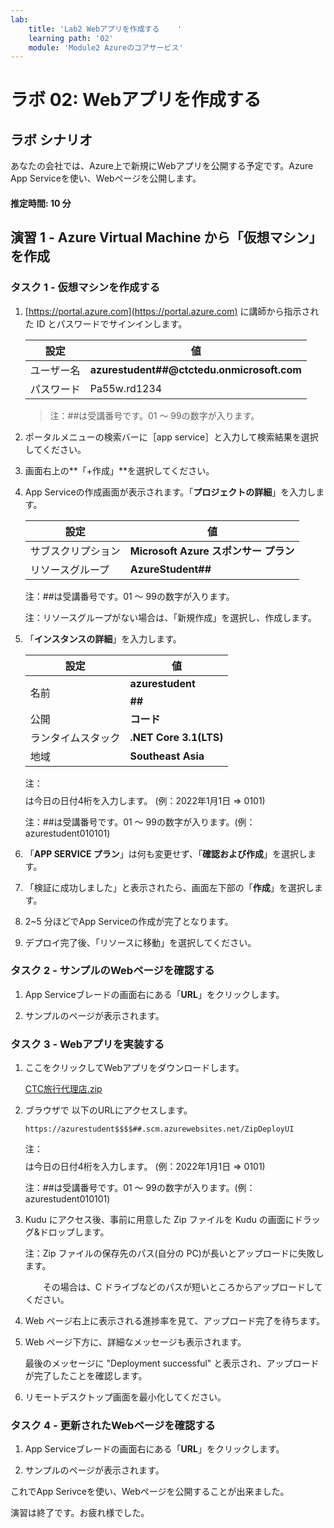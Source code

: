 ```yaml
---
lab:
    title: 'Lab2 Webアプリを作成する	'
    learning path: '02'
    module: 'Module2 Azureのコアサービス'
---
```


# ラボ 02: Webアプリを作成する

## ラボ シナリオ

あなたの会社では、Azure上で新規にWebアプリを公開する予定です。Azure App Serviceを使い、Webページを公開します。



#### 推定時間: 10 分

## 演習 1 - Azure Virtual Machine から「仮想マシン」を作成

### タスク 1 - 仮想マシンを作成する

1. [https://portal.azure.com](https://portal.azure.com) に講師から指示された ID とパスワードでサインインします。

     | 設定       | 値                                         |
     | ---------- | ------------------------------------------ |
     | ユーザー名 | **azurestudent##@ctctedu.onmicrosoft.com** |
     | パスワード | Pa55w.rd1234                               |

     > 注：##は受講番号です。01 ～ 99の数字が入ります。

     

2. ポータルメニューの検索バーに［app service］と入力して検索結果を選択してください。

     

3. 画面右上の**「+作成」**を選択してください。

     

4. App Serviceの作成画面が表示されます。「**プロジェクトの詳細**」を入力します。

     | 設定               | 値                                    |
     | ------------------ | ------------------------------------- |
     | サブスクリプション | **Microsoft Azure スポンサー プラン** |
     | リソースグループ   | **AzureStudent##**                    |

     注：##は受講番号です。01 ～ 99の数字が入ります。

     注：リソースグループがない場合は、「新規作成」を選択し、作成します。

     

5. 「**インスタンスの詳細**」を入力します。

     | 設定               | 値                     |
     | ------------------ | ---------------------- |
     | 名前               | **azurestudent$$$$##** |
     | 公開               | **コード**             |
     | ランタイムスタック | **.NET Core 3.1(LTS)** |
     | 地域               | **Southeast Asia**     |

     注：$$$$は今日の日付4桁を入力します。 (例：2022年1月1日  ⇒ 0101)

     注：##は受講番号です。01 ～ 99の数字が入ります。(例：azurestudent010101)

     

6. 「**APP SERVICE プラン**」は何も変更せず、「**確認および作成**」を選択します。

     

7. 「検証に成功しました」と表示されたら、画面左下部の「**作成**」を選択します。

     

8. 2~5 分ほどでApp Serviceの作成が完了となります。

     

9. デプロイ完了後、「リソースに移動」を選択してください。

     



### タスク 2 - サンプルのWebページを確認する

1. App Serviceブレードの画面右にある「**URL**」をクリックします。

   

2. サンプルのページが表示されます。

   



### タスク 3 - Webアプリを実装する

1. ここをクリックしてWebアプリをダウンロードします。

    [CTC旅行代理店.zip](data\CTC旅行代理店.zip) 

   

2. ブラウザで 以下のURLにアクセスします。

   ```
   https://azurestudent$$$$##.scm.azurewebsites.net/ZipDeployUI
   ```

   注：$$$$は今日の日付4桁を入力します。 (例：2022年1月1日  ⇒ 0101)

   注：##は受講番号です。01 ～ 99の数字が入ります。(例：azurestudent010101)

   

   

3. Kudu にアクセス後、事前に用意した Zip ファイルを Kudu の画面にドラッグ&ドロップします。

   注：Zip ファイルの保存先のパス(自分の PC)が長いとアップロードに失敗します。 

   　　その場合は、C ドライブなどのパスが短いところからアップロードしてください。

   

3. Web ページ右上に表示される進捗率を見て、アップロード完了を待ちます。

   

5. Web ページ下方に、詳細なメッセージも表示されます。

   最後のメッセージに "Deployment successful" と表示され、アップロードが完了したことを確認します。

   

5. リモートデスクトップ画面を最小化してください。

     

### タスク 4 - 更新されたWebページを確認する

1. App Serviceブレードの画面右にある「**URL**」をクリックします。

   

2. サンプルのページが表示されます。



これでApp Serivceを使い、Webページを公開することが出来ました。

演習は終了です。お疲れ様でした。
